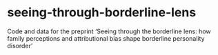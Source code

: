# seeing-through-borderline-lens
Code and data for the preprint ‘Seeing through the borderline lens: how family perceptions and attributional bias shape borderline personality disorder’
